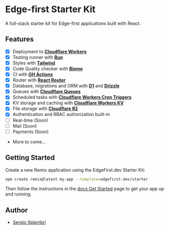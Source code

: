 # Edge-first Starter Kit

A full-stack starter kit for Edge-first applications built with React.

## Features

- [x] Deployment to **[Cloudflare Workers](https://workers.cloudflare.com/)**
- [x] Testing runner with **[Bun](https://bun.sh/docs/cli/test)**
- [x] Styles with **[Tailwind](https://tailwindcss.com/)**
- [x] Code Quality checker with **[Biome](https://biomejs.dev)**
- [x] CI with **[GH Actions](https://github.com/features/actions)**
- [x] Router with **[React Router](https://reactrouter.com/dev)**
- [x] Database, migrations and ORM with **[D1](https://developers.cloudflare.com/d1/)** and **[Drizzle](https://orm.drizzle.team)**
- [x] Queues with **[Cloudflare Queues](https://developers.cloudflare.com/queues/)**
- [x] Scheduled tasks with **[Cloudflare Workers Cron Triggers](https://developers.cloudflare.com/workers/configuration/cron-triggers/)**
- [x] KV storage and caching with **[Cloudflare Workers KV](https://developers.cloudflare.com/kv/)**
- [x] File storage with **[Cloudflare R2](https://developers.cloudflare.com/r2/)**
- [x] Authentication and RBAC authorization built-in
- [ ] Real-time (Soon)
- [ ] Mail (Soon)
- [ ] Payments (Soon)
- More to come...

## Getting Started

Create a new Remix application using the EdgeFirst.dev Starter Kit:

```sh
npm create remix@latest my-app --template=edgefirst-dev/starter
```

Then follow the instructions in the [docs Get Started](./docs/get-started.md) page to get your app up and running.

## Author

- [Sergio Xalambrí](https://sergiodxa.com)
